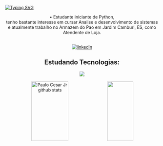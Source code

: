 [![Typing SVG](https://readme-typing-svg.herokuapp.com/?color=FBFBFB&size=35&center=true&vCenter=true&width=1000&lines=HELLO,+MY+NAME+IS+PAULO+CESAR;I'm+22+years+old;Be+Welcome!+:%29)](https://git.io/typing-svg) 



<div align="center"> • Estudante iniciante de Python, <br> tenho bastante interesse em cursar Analise e desenvolvimento de sistemas <br> e atualmente trabalho no Armazem do Pao em Jardim Camburi, ES, como Atendente de Loja. </div>
<br>
<p align="center">
  <a href="https://www.linkedin.com/in/paulocesarkh">
    <img src="https://img.shields.io/badge/LinkedIn-0077B5?style=for-the-badge&logo=linkedin&logoColor=white" alt="linkedin">
  </a>
<br>
<h2 align="center">Estudando Tecnologias:</h2>
<div align="center">
  <img src="https://skillicons.dev/icons?i=html,css,python,vscode&perline=14" />
</div>
<br>
<div align="center">  
  <img width="49%" height="195px" src="https://github-readme-stats.vercel.app/api?username=PauloCesarJr-dev&show_icons=true&count_private=true&hide_border=true&title_color=00bfbf&icon_color=00bfbf&text_color=c9d1d9&bg_color=0d1117" alt="Paulo Cesar Jr github stats" /> 
  <img width="41%" height="195px" src="https://github-readme-stats.vercel.app/api/top-langs/?username=PauloCesarJr-dev&layout=compact&hide_border=true&title_color=00bfbf&text_color=00bfbf&bg_color=0d1117" />
</div>







